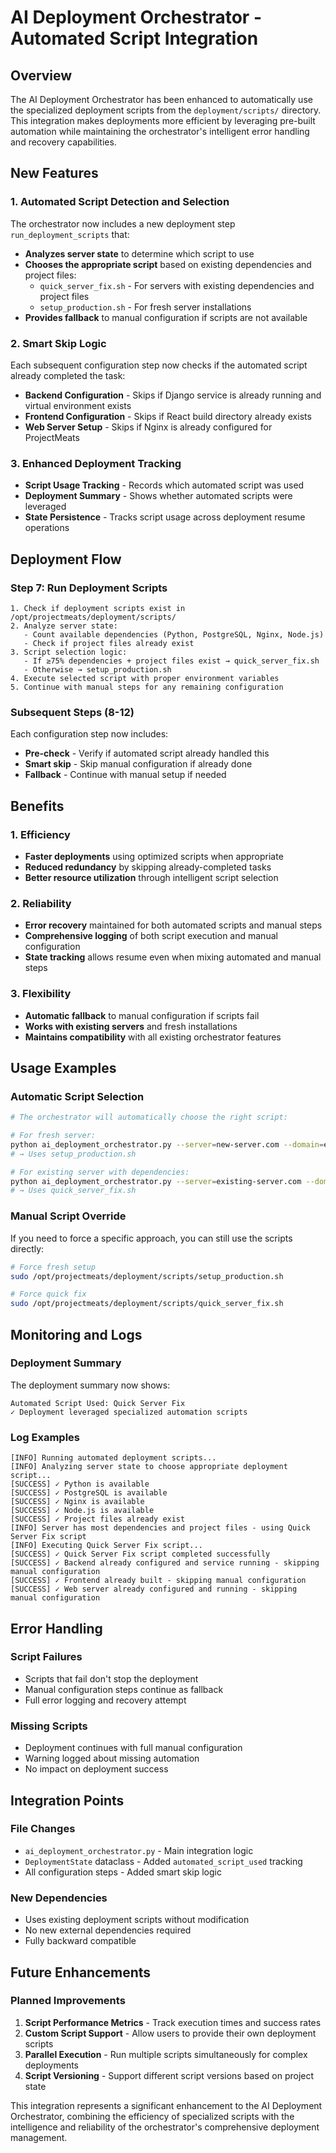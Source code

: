 # AI Deployment Orchestrator - Automated Script Integration

## Overview

The AI Deployment Orchestrator has been enhanced to automatically use the specialized deployment scripts from the `deployment/scripts/` directory. This integration makes deployments more efficient by leveraging pre-built automation while maintaining the orchestrator's intelligent error handling and recovery capabilities.

## New Features

### 1. Automated Script Detection and Selection

The orchestrator now includes a new deployment step `run_deployment_scripts` that:

- **Analyzes server state** to determine which script to use
- **Chooses the appropriate script** based on existing dependencies and project files:
  - `quick_server_fix.sh` - For servers with existing dependencies and project files
  - `setup_production.sh` - For fresh server installations
- **Provides fallback** to manual configuration if scripts are not available

### 2. Smart Skip Logic

Each subsequent configuration step now checks if the automated script already completed the task:

- **Backend Configuration** - Skips if Django service is already running and virtual environment exists
- **Frontend Configuration** - Skips if React build directory already exists
- **Web Server Setup** - Skips if Nginx is already configured for ProjectMeats

### 3. Enhanced Deployment Tracking

- **Script Usage Tracking** - Records which automated script was used
- **Deployment Summary** - Shows whether automated scripts were leveraged
- **State Persistence** - Tracks script usage across deployment resume operations

## Deployment Flow

### Step 7: Run Deployment Scripts

```
1. Check if deployment scripts exist in /opt/projectmeats/deployment/scripts/
2. Analyze server state:
   - Count available dependencies (Python, PostgreSQL, Nginx, Node.js)
   - Check if project files already exist
3. Script selection logic:
   - If ≥75% dependencies + project files exist → quick_server_fix.sh
   - Otherwise → setup_production.sh
4. Execute selected script with proper environment variables
5. Continue with manual steps for any remaining configuration
```

### Subsequent Steps (8-12)

Each configuration step now includes:
- **Pre-check** - Verify if automated script already handled this
- **Smart skip** - Skip manual configuration if already done
- **Fallback** - Continue with manual setup if needed

## Benefits

### 1. Efficiency
- **Faster deployments** using optimized scripts when appropriate
- **Reduced redundancy** by skipping already-completed tasks
- **Better resource utilization** through intelligent script selection

### 2. Reliability
- **Error recovery** maintained for both automated scripts and manual steps  
- **Comprehensive logging** of both script execution and manual configuration
- **State tracking** allows resume even when mixing automated and manual steps

### 3. Flexibility
- **Automatic fallback** to manual configuration if scripts fail
- **Works with existing servers** and fresh installations
- **Maintains compatibility** with all existing orchestrator features

## Usage Examples

### Automatic Script Selection

```bash
# The orchestrator will automatically choose the right script:

# For fresh server:
python ai_deployment_orchestrator.py --server=new-server.com --domain=example.com
# → Uses setup_production.sh

# For existing server with dependencies:
python ai_deployment_orchestrator.py --server=existing-server.com --domain=example.com  
# → Uses quick_server_fix.sh
```

### Manual Script Override

If you need to force a specific approach, you can still use the scripts directly:

```bash
# Force fresh setup
sudo /opt/projectmeats/deployment/scripts/setup_production.sh

# Force quick fix
sudo /opt/projectmeats/deployment/scripts/quick_server_fix.sh
```

## Monitoring and Logs

### Deployment Summary

The deployment summary now shows:
```
Automated Script Used: Quick Server Fix
✓ Deployment leveraged specialized automation scripts
```

### Log Examples

```
[INFO] Running automated deployment scripts...
[INFO] Analyzing server state to choose appropriate deployment script...
[SUCCESS] ✓ Python is available
[SUCCESS] ✓ PostgreSQL is available  
[SUCCESS] ✓ Nginx is available
[SUCCESS] ✓ Node.js is available
[SUCCESS] ✓ Project files already exist
[INFO] Server has most dependencies and project files - using Quick Server Fix script
[INFO] Executing Quick Server Fix script...
[SUCCESS] ✓ Quick Server Fix script completed successfully
[SUCCESS] ✓ Backend already configured and service running - skipping manual configuration
[SUCCESS] ✓ Frontend already built - skipping manual configuration
[SUCCESS] ✓ Web server already configured and running - skipping manual configuration
```

## Error Handling

### Script Failures
- Scripts that fail don't stop the deployment
- Manual configuration steps continue as fallback
- Full error logging and recovery attempt

### Missing Scripts
- Deployment continues with full manual configuration
- Warning logged about missing automation
- No impact on deployment success

## Integration Points

### File Changes
- `ai_deployment_orchestrator.py` - Main integration logic
- `DeploymentState` dataclass - Added `automated_script_used` tracking
- All configuration steps - Added smart skip logic

### New Dependencies
- Uses existing deployment scripts without modification
- No new external dependencies required
- Fully backward compatible

## Future Enhancements

### Planned Improvements
1. **Script Performance Metrics** - Track execution times and success rates
2. **Custom Script Support** - Allow users to provide their own deployment scripts
3. **Parallel Execution** - Run multiple scripts simultaneously for complex deployments
4. **Script Versioning** - Support different script versions based on project state

This integration represents a significant enhancement to the AI Deployment Orchestrator, combining the efficiency of specialized scripts with the intelligence and reliability of the orchestrator's comprehensive deployment management.